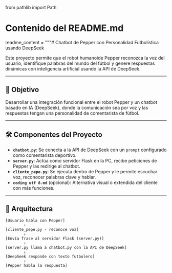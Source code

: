 from pathlib import Path

# Contenido del README.md
readme_content = """# Chatbot de Pepper con Personalidad Futbolística usando DeepSeek

Este proyecto permite que el robot humanoide Pepper reconozca la voz del usuario, identifique palabras del mundo del fútbol y genere respuestas dinámicas con inteligencia artificial usando la API de DeepSeek.

---

## 🎯 Objetivo

Desarrollar una integración funcional entre el robot Pepper y un chatbot basado en IA (DeepSeek), donde la comunicación sea por voz y las respuestas tengan una personalidad de comentarista de fútbol.

---

## 🛠️ Componentes del Proyecto

- **`chatbot.py`**: Se conecta a la API de DeepSeek con un `prompt` configurado como comentarista deportivo.
- **`server.py`**: Actúa como servidor Flask en la PC, recibe peticiones de Pepper y las redirige al chatbot.
- **`cliente_pepe.py`**: Se ejecuta dentro de Pepper y le permite escuchar voz, reconocer palabras clave y hablar.
- **`coding utf 8.md`** (opcional): Alternativa visual o extendida del cliente con más funciones.

---

## 📶 Arquitectura

```plaintext
[Usuario habla con Pepper] 
        ↓
[cliente_pepe.py - reconoce voz] 
        ↓
[Envía frase al servidor Flask (server.py)] 
        ↓
[server.py llama a chatbot.py con la API de DeepSeek] 
        ↓
[DeepSeek responde con texto futbolero] 
        ↓
[Pepper habla la respuesta]

